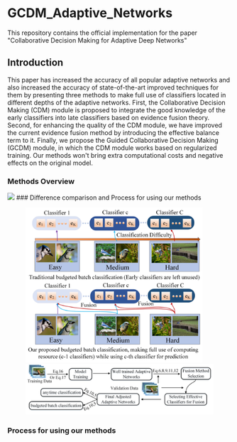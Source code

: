 # GCDM_Adaptive_Networks
This repository contains the official implementation for the paper "Collaborative Decision Making for Adaptive Deep Networks"
## Introduction
This paper has increased the accuracy of all popular adaptive networks and also increased the accuracy of state-of-the-art improved techniques for them by presenting three methods to make full use of classifiers located in different depths of the adaptive networks. First, the Collaborative Decision Making (CDM) module is proposed to integrate the good knowledge of the early classifiers into late classifiers based on evidence fusion theory. Second, for enhancing the quality of the CDM module, we have improved the current evidence fusion method by introducing the effective balance term to it. Finally, we propose the Guided Collaborative Decision Making (GCDM) module, in which the CDM module works based on regularized training. Our methods won't bring extra computational costs and negative effects on the original model.
### Methods Overview
<img src="https://github.com/Meteor-Stars/GCDM_Adaptive_Networks/blob/master/Figures/methods_overview_comparsion.jpg" width="650">
### Difference comparison and Process for using our methods
<figure class="half">
<img src="https://github.com/Meteor-Stars/GCDM_Adaptive_Networks/blob/master/Figures/bugdeted_classification_difference.jpg" width="400"> <img src="https://github.com/Meteor-Stars/GCDM_Adaptive_Networks/blob/master/Figures/model_used_process.jpg" width="500">
</figure>

### Process for using our methods



